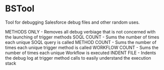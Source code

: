 # BSTool
Tool for debugging Salesforce debug files and other random uses.

METHODS ONLY - Removes all debug verbiage that is not concerned with the launching of trigger methods
SOQL COUNT - Sums the number of times each unique SOQL query is called
METHOD COUNT - Sums the number of times each unique trigger method is called
WORKFLOW COUNT - Sums the number of times each unique Workflow is executed
INDENT FILE - Indents the debug log at trigger method calls to easily understand the execution stack
